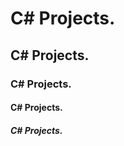 <h1>C# Projects.</h1>
<h2>C# Projects.</h2>
<h3>C# Projects.</h3>
<h4>C# Projects.</h4>
<h5>C# Projects.</h5>
